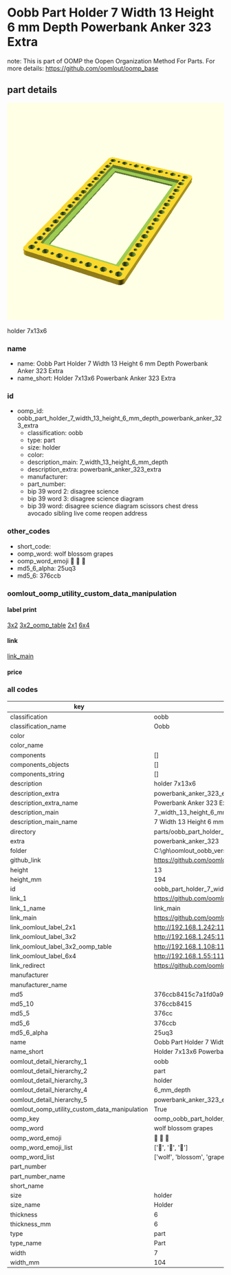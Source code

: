 # Oobb Part Holder 7 Width 13 Height 6 mm Depth Powerbank Anker 323 Extra  

note: This is part of OOMP the Oopen Organization Method For Parts. For more details: https://github.com/oomlout/oomp_base

##  part details
  

[![](3dpr.png)](3dpr.png)

holder 7x13x6



### name
* name: Oobb Part Holder 7 Width 13 Height 6 mm Depth Powerbank Anker 323 Extra
* name_short: Holder 7x13x6 Powerbank Anker 323 Extra
### id
* oomp_id: oobb_part_holder_7_width_13_height_6_mm_depth_powerbank_anker_323_extra
  * classification: oobb
  * type: part
  * size: holder
  * color: 
  * description_main: 7_width_13_height_6_mm_depth
  * description_extra: powerbank_anker_323_extra
  * manufacturer: 
  * part_number: 
  * bip 39 word 2: disagree science
  * bip 39 word 3: disagree science diagram
  * bip 39 word: disagree science diagram scissors chest dress avocado sibling live come reopen address

### other_codes
* short_code: 
* oomp_word: wolf blossom grapes
* oomp_word_emoji :wolf: :blossom: :grapes:
* md5_6_alpha: 25uq3
* md5_6: 376ccb






### oomlout_oomp_utility_custom_data_manipulation
#### label print
[3x2](http://192.168.1.245:1112/?label=oomp%2025uq3)
[3x2_oomp_table](http://192.168.1.108:1112/?label=oomp%2025uq3)
[2x1](http://192.168.1.242:1112/?label=oomp%2025uq3)
[6x4](http://192.168.1.55:1112/?label=oomp%2025uq3)    

#### link

[link_main](https://github.com/oomlout/oomlout_oobb_version_4_generated_parts/tree/main/navigation_oomp/oobb/part/holder/7_width_13_height_6_mm_depth/powerbank_anker_323_extra/part)                              

#### price







### all codes 
| key | value |  
| --- | --- |  
| classification | oobb |  
| classification_name | Oobb |  
| color |  |  
| color_name |  |  
| components | [] |  
| components_objects | [] |  
| components_string | [] |  
| description | holder 7x13x6 |  
| description_extra | powerbank_anker_323_extra |  
| description_extra_name | Powerbank Anker 323 Extra |  
| description_main | 7_width_13_height_6_mm_depth |  
| description_main_name | 7 Width 13 Height 6 mm Depth |  
| directory | parts/oobb_part_holder_7_width_13_height_6_mm_depth_powerbank_anker_323_extra |  
| extra | powerbank_anker_323 |  
| folder | C:\gh\oomlout_oobb_version_4_generated_parts\parts\oobb_part_holder_7_width_13_height_6_mm_depth_powerbank_anker_323_extra |  
| github_link | https://github.com/oomlout/oomlout_oomp_part_src/tree/main/parts/oobb_part_holder_7_width_13_height_6_mm_depth_powerbank_anker_323_extra |  
| height | 13 |  
| height_mm | 194 |  
| id | oobb_part_holder_7_width_13_height_6_mm_depth_powerbank_anker_323_extra |  
| link_1 | https://github.com/oomlout/oomlout_oobb_version_4_generated_parts/tree/main/navigation_oomp/oobb/part/holder/7_width_13_height_6_mm_depth/powerbank_anker_323_extra/part |  
| link_1_name | link_main |  
| link_main | https://github.com/oomlout/oomlout_oobb_version_4_generated_parts/tree/main/navigation_oomp/oobb/part/holder/7_width_13_height_6_mm_depth/powerbank_anker_323_extra/part |  
| link_oomlout_label_2x1 | http://192.168.1.242:1112/?label=oomp%2025uq3 |  
| link_oomlout_label_3x2 | http://192.168.1.245:1112/?label=oomp%2025uq3 |  
| link_oomlout_label_3x2_oomp_table | http://192.168.1.108:1112/?label=oomp%2025uq3 |  
| link_oomlout_label_6x4 | http://192.168.1.55:1112/?label=oomp%2025uq3 |  
| link_redirect | https://github.com/oomlout/oomlout_oobb_version_4_generated_parts/tree/main/parts/oobb_holder_07_13_06_ex_powerbank_anker_323 |  
| manufacturer |  |  
| manufacturer_name |  |  
| md5 | 376ccb8415c7a1fd0a93cc1079f039f6 |  
| md5_10 | 376ccb8415 |  
| md5_5 | 376cc |  
| md5_6 | 376ccb |  
| md5_6_alpha | 25uq3 |  
| name | Oobb Part Holder 7 Width 13 Height 6 mm Depth Powerbank Anker 323 Extra |  
| name_short | Holder 7x13x6 Powerbank Anker 323 Extra |  
| oomlout_detail_hierarchy_1 | oobb |  
| oomlout_detail_hierarchy_2 | part |  
| oomlout_detail_hierarchy_3 | holder |  
| oomlout_detail_hierarchy_4 | 6_mm_depth |  
| oomlout_detail_hierarchy_5 | powerbank_anker_323_extra |  
| oomlout_oomp_utility_custom_data_manipulation | True |  
| oomp_key | oomp_oobb_part_holder_7_width_13_height_6_mm_depth_powerbank_anker_323_extra |  
| oomp_word | wolf blossom grapes |  
| oomp_word_emoji | :wolf: :blossom: :grapes: |  
| oomp_word_emoji_list | [':wolf:', ':blossom:', ':grapes:'] |  
| oomp_word_list | ['wolf', 'blossom', 'grapes'] |  
| part_number |  |  
| part_number_name |  |  
| short_name |  |  
| size | holder |  
| size_name | Holder |  
| thickness | 6 |  
| thickness_mm | 6 |  
| type | part |  
| type_name | Part |  
| width | 7 |  
| width_mm | 104 |  
